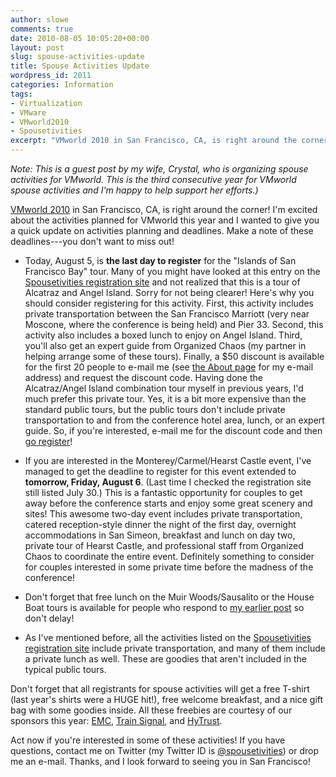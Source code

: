 ```yaml
---
author: slowe
comments: true
date: 2010-08-05 10:05:20+00:00
layout: post
slug: spouse-activities-update
title: Spouse Activities Update
wordpress_id: 2011
categories: Information
tags:
- Virtualization
- VMware
- VMworld2010
- Spousetivities
excerpt: "VMworld 2010 in San Francisco, CA, is right around the corner! Here's a quick update on the activities planned for spouses along with some information on activities planning and deadlines."
---
```


_Note: This is a guest post by my wife, Crystal, who is organizing spouse activities for VMworld. This is the third consecutive year for VMworld spouse activities and I'm happy to help support her efforts.)_

[VMworld 2010](http://www.vmworld.com) in San Francisco, CA, is right around the corner! I'm excited about the activities planned for VMworld this year and I wanted to give you a quick update on activities planning and deadlines. Make a note of these deadlines---you don't want to miss out!

* Today, August 5, is **the last day to register** for the "Islands of San Francisco Bay" tour. Many of you might have looked at this entry on the [Spousetivities registration site](http://spousetivities.eventbrite.com/) and not realized that this is a tour of Alcatraz and Angel Island. Sorry for not being clearer! Here's why you should consider registering for this activity. First, this activity includes private transportation between the San Francisco Marriott (very near Moscone, where the conference is being held) and Pier 33. Second, this activity also includes a boxed lunch to enjoy on Angel Island. Third, you'll also get an expert guide from Organized Chaos (my partner in helping arrange some of these tours). Finally, a $50 discount is available for the first 20 people to e-mail me (see [the About page](http://spousetivities.com/about) for my e-mail address) and request the discount code. Having done the Alcatraz/Angel Island combination tour myself in previous years, I'd much prefer this private tour. Yes, it is a bit more expensive than the standard public tours, but the public tours don't include private transportation to and from the conference hotel area, lunch, or an expert guide. So, if you're interested, e-mail me for the discount code and then [go register](http://spousetivities.eventbrite.com/)!

* If you are interested in the Monterey/Carmel/Hearst Castle event, I've managed to get the deadline to register for this event extended to **tomorrow, Friday, August 6**. (Last time I checked the registration site still listed July 30.) This is a fantastic opportunity for couples to get away before the conference starts and enjoy some great scenery and sites! This awesome two-day event includes private transportation, catered reception-style dinner the night of the first day, overnight accommodations in San Simeon, breakfast and lunch on day two, private tour of Hearst Castle, and professional staff from Organized Chaos to coordinate the entire event. Definitely something to consider for couples interested in some private time before the madness of the conference!

* Don't forget that free lunch on the Muir Woods/Sausalito or the House Boat tours is available for people who respond to [my earlier post](http://spousetivities.com/2010/07/did-you-say-free/) so don't delay!

* As I've mentioned before, all the activities listed on the [Spousetivities registration site](http://spousetivities.eventbrite.com/) include private transportation, and many of them include a private lunch as well. These are goodies that aren't included in the typical public tours.

Don't forget that all registrants for spouse activities will get a free T-shirt (last year's shirts were a HUGE hit!), free welcome breakfast, and a nice gift bag with some goodies inside. All these freebies are courtesy of our sponsors this year: [EMC](http://www.emc.com), [Train Signal](http://www.trainsignal.com), and [HyTrust](http://www.hytrust.com).

Act now if you're interested in some of these activities! If you have questions, contact me on Twitter (my Twitter ID is [@spousetivities](http://twitter.com/spousetivities)) or drop me an e-mail. Thanks, and I look forward to seeing you in San Francisco!
